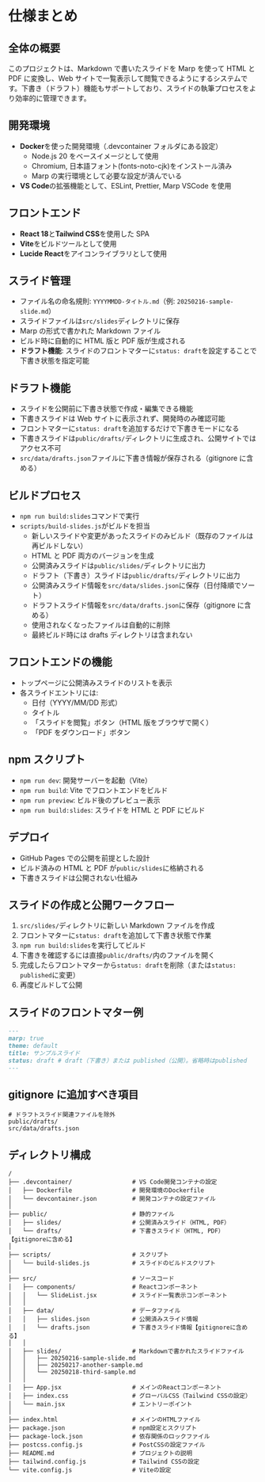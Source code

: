 # 仕様まとめ

## 全体の概要

このプロジェクトは、Markdown で書いたスライドを Marp を使って HTML と PDF に変換し、Web サイトで一覧表示して閲覧できるようにするシステムです。下書き（ドラフト）機能もサポートしており、スライドの執筆プロセスをより効率的に管理できます。

## 開発環境

- **Docker**を使った開発環境（.devcontainer フォルダにある設定）
  - Node.js 20 をベースイメージとして使用
  - Chromium, 日本語フォント(fonts-noto-cjk)をインストール済み
  - Marp の実行環境として必要な設定が済んでいる
- **VS Code**の拡張機能として、ESLint, Prettier, Marp VSCode を使用

## フロントエンド

- **React 18**と**Tailwind CSS**を使用した SPA
- **Vite**をビルドツールとして使用
- **Lucide React**をアイコンライブラリとして使用

## スライド管理

- ファイル名の命名規則: `YYYYMMDD-タイトル.md`（例: `20250216-sample-slide.md`）
- スライドファイルは`src/slides`ディレクトリに保存
- Marp の形式で書かれた Markdown ファイル
- ビルド時に自動的に HTML 版と PDF 版が生成される
- **ドラフト機能**: スライドのフロントマターに`status: draft`を設定することで下書き状態を指定可能

## ドラフト機能

- スライドを公開前に下書き状態で作成・編集できる機能
- 下書きスライドは Web サイトに表示されず、開発時のみ確認可能
- フロントマターに`status: draft`を追加するだけで下書きモードになる
- 下書きスライドは`public/drafts/`ディレクトリに生成され、公開サイトではアクセス不可
- `src/data/drafts.json`ファイルに下書き情報が保存される（gitignore に含める）

## ビルドプロセス

- `npm run build:slides`コマンドで実行
- `scripts/build-slides.js`がビルドを担当
  - 新しいスライドや変更があったスライドのみビルド（既存のファイルは再ビルドしない）
  - HTML と PDF 両方のバージョンを生成
  - 公開済みスライドは`public/slides/`ディレクトリに出力
  - ドラフト（下書き）スライドは`public/drafts/`ディレクトリに出力
  - 公開済みスライド情報を`src/data/slides.json`に保存（日付降順でソート）
  - ドラフトスライド情報を`src/data/drafts.json`に保存（gitignore に含める）
  - 使用されなくなったファイルは自動的に削除
  - 最終ビルド時には drafts ディレクトリは含まれない

## フロントエンドの機能

- トップページに公開済みスライドのリストを表示
- 各スライドエントリには:
  - 日付（YYYY/MM/DD 形式）
  - タイトル
  - 「スライドを閲覧」ボタン（HTML 版をブラウザで開く）
  - 「PDF をダウンロード」ボタン

## npm スクリプト

- `npm run dev`: 開発サーバーを起動（Vite）
- `npm run build`: Vite でフロントエンドをビルド
- `npm run preview`: ビルド後のプレビュー表示
- `npm run build:slides`: スライドを HTML と PDF にビルド

## デプロイ

- GitHub Pages での公開を前提とした設計
- ビルド済みの HTML と PDF が`public/slides`に格納される
- 下書きスライドは公開されない仕組み

## スライドの作成と公開ワークフロー

1. `src/slides/`ディレクトリに新しい Markdown ファイルを作成
2. フロントマターに`status: draft`を追加して下書き状態で作業
3. `npm run build:slides`を実行してビルド
4. 下書きを確認するには直接`public/drafts/`内のファイルを開く
5. 完成したらフロントマターから`status: draft`を削除（または`status: published`に変更）
6. 再度ビルドして公開

## スライドのフロントマター例

```markdown
---
marp: true
theme: default
title: サンプルスライド
status: draft # draft（下書き）または published（公開）。省略時はpublished
---
```

## gitignore に追加すべき項目

```
# ドラフトスライド関連ファイルを除外
public/drafts/
src/data/drafts.json
```

## ディレクトリ構成

```
/
├── .devcontainer/                 # VS Code開発コンテナの設定
│   ├── Dockerfile                 # 開発環境のDockerfile
│   └── devcontainer.json          # 開発コンテナの設定ファイル
│
├── public/                        # 静的ファイル
│   ├── slides/                    # 公開済みスライド（HTML, PDF）
│   └── drafts/                    # 下書きスライド（HTML, PDF）【gitignoreに含める】
│
├── scripts/                       # スクリプト
│   └── build-slides.js            # スライドのビルドスクリプト
│
├── src/                           # ソースコード
│   ├── components/                # Reactコンポーネント
│   │   └── SlideList.jsx          # スライド一覧表示コンポーネント
│   │
│   ├── data/                      # データファイル
│   │   ├── slides.json            # 公開済みスライド情報
│   │   └── drafts.json            # 下書きスライド情報【gitignoreに含める】
│   │
│   ├── slides/                    # Markdownで書かれたスライドファイル
│   │   ├── 20250216-sample-slide.md
│   │   ├── 20250217-another-sample.md
│   │   └── 20250218-third-sample.md
│   │
│   ├── App.jsx                    # メインのReactコンポーネント
│   ├── index.css                  # グローバルCSS（Tailwind CSSの設定）
│   └── main.jsx                   # エントリーポイント
│
├── index.html                     # メインのHTMLファイル
├── package.json                   # npm設定とスクリプト
├── package-lock.json              # 依存関係のロックファイル
├── postcss.config.js              # PostCSSの設定ファイル
├── README.md                      # プロジェクトの説明
├── tailwind.config.js             # Tailwind CSSの設定
└── vite.config.js                 # Viteの設定
```
